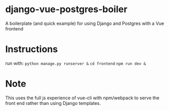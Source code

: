# django-vue-postgres-boiler
A boilerplate (and quick example) for using Django and Postgres with a Vue frontend

# Instructions
run with:
`python manage.py runserver &`
`cd frontend`
`npm run dev &`

# Note
This uses the full js experience of vue-cli with npm/webpack to serve the front end rather than using Django templates.
